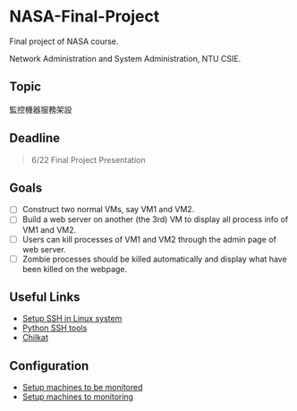 # NASA-Final-Project

Final project of NASA course.

Network Administration and System Administration, NTU CSIE.

## Topic

監控機器服務架設

## Deadline

> 6/22 Final Project Presentation

## Goals

- [ ] Construct two normal VMs, say VM1 and VM2.
- [ ] Build a web server on another (the 3rd) VM to display all process info of VM1 and VM2.
- [ ] Users can kill processes of VM1 and VM2 through the admin page of web server.
- [ ] Zombie processes should be killed automatically and display what have been killed on the webpage.

## Useful Links

* [Setup SSH in Linux system](http://docs.oracle.com/cd/E18930_01/html/821-2426/gksja.html#gksrd)
* [Python SSH tools](https://wiki.python.org/moin/SecureShell)
* [Chilkat](https://www.chilkatsoft.com/python.asp)

## Configuration

* [Setup machines to be monitored](./config_monitored.md)
* [Setup machines to monitoring](./config_monitoring.md)


